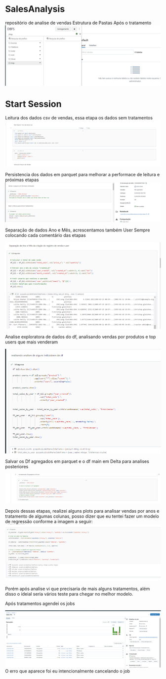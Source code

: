 # SalesAnalysis
repositório de analise de vendas
Estrutura de Pastas Após o tratamento
![Logo](img/dirs.PNG) 

# Start Session

Leitura dos dados csv de vendas, essa etapa os dados sem tratamentos
![Logo](img/step_start.PNG) 

Persistencia dos dados em parquet para melhorar a performace de leitura e próximas etapas
![Logo](img/step1.PNG) 

Separação de dados Ano e Mês, acrescentamos também User
Sempre colocando cada comentário das etapas 

![Logo](img/step2.PNG) 

Analise exploratora de dados do df, analisando vendas por produtos e top users que mais venderam

![Logo](img/step3.PNG) 

Salvar os Df agregados em parquet e o df main em Delta para analises posteriores

![Logo](img/step3.1.PNG) 

Depois dessas etapas, realizei alguns plots para analisar vendas por anos e tratamento de algumas colunas, posso dizer que eu tentei fazer um modelo de regressão conforme a imagem a seguir:
![Logo](img/step5.PNG) 

Porém após analise vi que precisaria de mais alguns tratamentos, além disso o ideial seria vários teste para chegar no melhor modelo.

Após tratamentos agendei os jobs

![Logo](img/jobs.PNG) 
O erro que aparece foi eu intencionalmente cancelando o job
